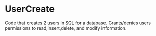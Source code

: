 # UserCreate
Code that creates 2 users in SQL for a database. Grants/denies users permissions to read,insert,delete, and modify information.
